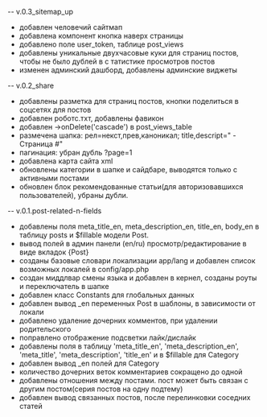 -- v.0.3_sitemap_up
- добавлен человечий сайтмап
- добавлена компонент кнопка наверх страницы
- добавлено поле user_token, таблице post_views
- добавлены уникальные двухчасовые куки для страниц постов, чтобы не было дублей в с татистике просмотров постов
- изменен админский дашборд, добавлены админские виджеты


-- v.0.2_share
- добавлены разметка для страниц постов, кнопки поделиться в соцсетях для постов
- добавлен роботс.тхт, добавлены фавикон
- добавлен ->onDelete('cascade') в post_views_table
- размечена шапка: рел=некст,прев,каноникал; title,descript=" - Страница #"
- пагинация: убран дубль ?page=1
- добавлена карта сайта xml
- обновлены категории в шапке и сайдбаре, выводятся только с активными постами
- обновлен блок рекомендованные статьи(для авторизовавшихся пользователей), убраны дубли.

-- v.0.1.post-related-n-fields
- добавлены поля meta_title_en, meta_description_en, title_en, body_en в таблицу posts и $fillable модели Post.
- вывод полей в админ панели (en/ru) просмотр/редактирование в виде вкладок {Post}
- созданы базовые словари локализации app/lang и добавлен список возможных локалей в config/app.php
- создан миддлвар смены языка и добавлен в кернел, созданы роуты и переключатель в шапке
- добавлен класс Constants для глобальных данных
- добавлен вывод _en переменных Post в шаблоны, в зависимости от локали
- добавлено удаление дочерних комментов, при удалении родительского
- поправлено отображение подсветки лайк/дислайк
- добавлены поля в таблицу 'meta_title_en', 'meta_description_en', 'meta_title', 'meta_description', 'title_en' и в $fillable для Category
- добавлен вывод _en полей для Category
- количество дочерних веток комментариев сокращено до одной
- добавлены отношения между постами. пост может быть связан с другим постом(серия постов на одну подтему)
- добавлен вывод связанных постов, после перелинковки соседних статей
